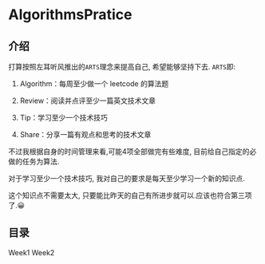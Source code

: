 # AlgorithmsPratice

## 介绍
打算按照左耳听风推出的`ARTS`理念来提高自己, 希望能够坚持下去.
`ARTS`即:

1. Algorithm：每周至少做一个 leetcode 的算法题

2. Review：阅读并点评至少一篇英文技术文章

3. Tip：学习至少一个技术技巧

4. Share：分享一篇有观点和思考的技术文章

   

不过我根据自身的时间管理来看,可能4项全部做完有些难度, 目前给自己指定的必做的任务为算法.

对于学习至少一个技术技巧, 我对自己的要求是每天至少学习一个新的知识点.

这个知识点不需要太大, 只要能比昨天的自己有所进步就可以.应该也符合第三项了.😀

## 目录

Week1
Week2
